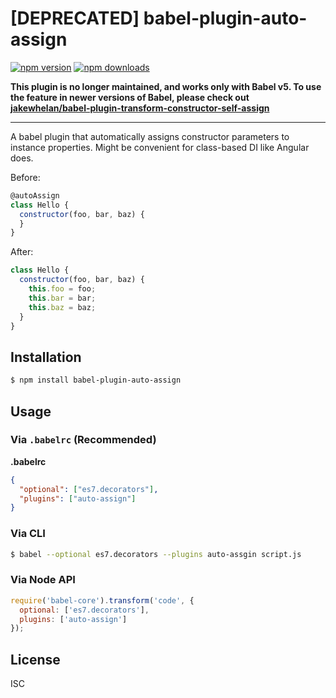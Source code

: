 # [DEPRECATED] babel-plugin-auto-assign

[![npm version](https://img.shields.io/npm/v/babel-plugin-auto-assign.svg)](https://www.npmjs.org/package/babel-plugin-auto-assign)
[![npm downloads](https://img.shields.io/npm/dm/babel-plugin-auto-assign.svg)](https://www.npmjs.org/package/babel-plugin-auto-assign)

**This plugin is no longer maintained, and works only with Babel v5. To use the feature in newer versions of Babel, please check out [jakewhelan/babel-plugin-transform-constructor-self-assign](https://github.com/jakewhelan/babel-plugin-transform-constructor-self-assign)**

---

A babel plugin that automatically assigns constructor parameters to instance properties. Might be convenient for class-based DI like Angular does.

Before:

```js
@autoAssign
class Hello {
  constructor(foo, bar, baz) {
  }
}
```

After:

```js
class Hello {
  constructor(foo, bar, baz) {
    this.foo = foo;
    this.bar = bar;
    this.baz = baz;
  }
}
```

## Installation

```sh
$ npm install babel-plugin-auto-assign
```

## Usage

### Via `.babelrc` (Recommended)

**.babelrc**

```json
{
  "optional": ["es7.decorators"],
  "plugins": ["auto-assign"]
}
```

### Via CLI

```sh
$ babel --optional es7.decorators --plugins auto-assgin script.js
```

### Via Node API

```js
require('babel-core').transform('code', {
  optional: ['es7.decorators'],
  plugins: ['auto-assign']
});
```

## License

ISC
